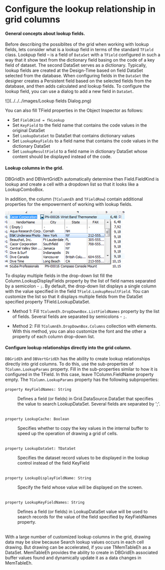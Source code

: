 # Configure the lookup relationship in grid columns

#### General concepts about lookup fields.
Before describing the possiblites of the grid when working with lookup fields, lets consider what is a lookup field in terms of the standard `TField` class. Lookpup field – is a field of `DataSet` with a `TField` configured in such a way that it show text from the dictionary field basing on the code of a key field of dataset. The second DataSet serves as a dictionary. Typically, lookup fields are created at the Design-Time based on field DataSet selected from the database. When configuring fields in the `DataSet` the designer creates a Persistent field based on the selected fields from the database, and then adds calculated and lookup fields. To configure the lookup field, you can use a dialog to add a new field in `DataSet`.

![](../../../images/Lookup fields Dialog.png)

You can also fill TField properties in the Object Inspector as follows:
 - Set `FieldKind = fkLookup`
 - Set `KeyField` to the field name that contains the code values in the original DataSet
 - Set `LookupDataSet` to DataSet that contains dictionary values
 - Set `LookupKeyFields` to a field name that contains the code values in the dictionary DataSet 
 - Set `LookupResultField` to a field name in dictionary DataSet whose content should be displayed instead of the code.

#### Lookup columns in the grid.
DBGridEh and DBVertGridEh automatically determine then Field.FieldKind is lookup and create a cell with a dropdown list so that it looks like a LookupComboBox.

In addition, the column (`TColumnEh` and `TFieldRow`) contain additional properties for the empowerment of working with lookup fields.

![](../../../images/DBGridEh.LookupComboBox.png)

To display multiple fields in the drop-down list  fill the Column.LookupDisplayFields property by the list of field names separated by a semicolon - `;`.
By default, the drop-down list displays a single column with the value specified in the field `TField.LookupResultField`. You can customize the list so that it displays multiple fields from the DataSet specified property TField.LookupDataSet.

- Method 1: Fill `TColumnEh.DropDownBox.ListFieldNames` property by the list of fields. Several fields are separated by semicolons - `;`.

- Method 2: Fill `TColumnEh.DropDownBox.Columns` collection with elements. With this method, you can also customize the font and the other a property of each column drop-down list.

#### Configure lookup relationships directly into the grid column.
`DBGridEh` and `DBVertGridEh` has the ability to create lookup relationships directly into grid columns. To do this, use the sub-properties of `TColumn.LookupParams` property. Fill in the sub-properties similar to how it is configured in the TField. In this case, leave TColumn.FieldName property empty.
The `TColumn.LookupParams` property has the following subproperties:
<br>

`property KeyFieldNames: String`
<dd>Defines a field (or fields) in Grid.DataSource.DataSet that specifies the value to search LookupDataSet. Several fields are separated by ';'.</dd>
<br>

`property LookupCache: Boolean`
<dd>Specifies whether to copy the key values in the internal buffer to speed up the operation of drawing a grid of cells.</dd>
<br>

`property LookupDataSet: TDataSet`
<dd>Specifies the dataset record values to be displayed in the lookup control instead of the field KeyField</dd>
<br>

`property LookupDisplayFieldName: String`
<dd>Specify the field whose value will be displayed on the screen.</dd>
<br>

`property LookupKeyFieldNames: String`
<dd>Defines a field (or fields) in LookupDataSet value will be used to search records for the value of the field specified by KeyFieldNames property.</dd>
<br>

With a large number of customized lookup columns in the grid, drawing data may be slow because Search lookup values occurs in each cell drawing. But drawing can be accelerated, if you use TMemTableEh as a DataSet. MemTableEh provides the ability to create in DBGridEh associated buffer values found and dynamically update it as a data changes in MemTableEh.
